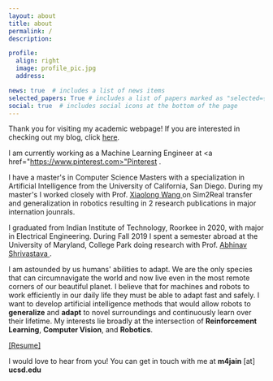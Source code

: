 ```yaml
---
layout: about
title: about
permalink: /
description:

profile:
  align: right
  image: profile_pic.jpg
  address:

news: true  # includes a list of news items
selected_papers: True # includes a list of papers marked as "selected={true}"
social: true  # includes social icons at the bottom of the page
---
```

Thank you for visiting my academic webpage! If you are interested in checking out my blog, click <a href="https://mohitjain.me/">here</a>.

I am currently working as a Machine Learning Engineer at <a href="https://www.pinterest.com>"Pinterest </a>.

I have a master's in Computer Science Masters with a specialization in Artificial Intelligence from the University of California, San Diego. During my master's I worked closely with Prof. <a href="https://xiaolonw.github.io/"> Xiaolong Wang </a> on Sim2Real transfer and generalization in robotics resulting in 2 research publications in major internation jounrals.

I graduated from Indian Institute of Technology, Roorkee in 2020, with major in Electrical Engineering. During Fall 2019 I spent a semester abroad at the University of Maryland, College Park doing research with Prof. <a href="https://www.cs.umd.edu/~abhinav/">Abhinav Shrivastava </a>.

I am astounded by us humans' abilities to adapt. We are the only species that can circumnavigate the world and now live even in the most remote corners of our beautiful planet. I believe that for machines and robots to work efficiently in our daily life they must be able to adapt fast and safely. I want to develop artificial intelligence methods that would allow robots to <b>generalize</b> and <b>adapt</b> to novel surroundings and continuously learn over their lifetime. My interests lie broadly at the intersection of <b>Reinforcement Learning</b>, <b>Computer Vision</b>, and <b>Robotics</b>.

<a href="/assets/pdf/Mohit_Resume.pdf">[Resume]</a>

I would love to hear from you! You can get in touch with me at <b>m4jain</b> [at] <b>ucsd.edu</b>
